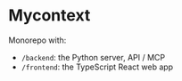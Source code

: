 # Mycontext

Monorepo with:
- `/backend`: the Python server, API / MCP
- `/frontend`: the TypeScript React web app
